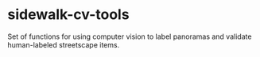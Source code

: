 # sidewalk-cv-tools
Set of functions for using computer vision to label panoramas and validate human-labeled streetscape items.

